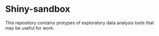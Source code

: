 # Shiny-sandbox
This repository contains protypes of exploratory data analysis tools that may be useful for work.
